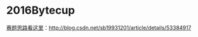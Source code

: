 # 2016Bytecup
[赛题思路看这里](http://blog.csdn.net/sb19931201/article/details/53384917)：http://blog.csdn.net/sb19931201/article/details/53384917

